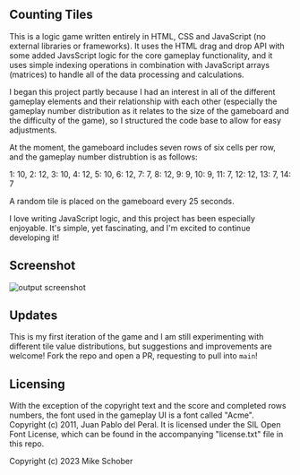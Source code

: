 
## Counting Tiles

This is a logic game written entirely in HTML, CSS and JavaScript (no external libraries or frameworks). It uses the HTML drag and drop API with some added JavsScript logic for the core gameplay functionality, and it uses simple indexing operations in combination with JavaScript arrays (matrices) to handle all of the data processing and calculations.

I began this project partly because I had an interest in all of the different gameplay elements and their relationship with each other (especially the gameplay number distribution as it relates to the size of the gameboard and the difficulty of the game), so I structured the code base to allow for easy adjustments.

At the moment, the gameboard includes seven rows of six cells per row, and the gameplay number distrubtion is as follows:

1: 10, 2: 12, 3: 10, 4: 12, 5: 10, 6: 12, 7: 7, 8: 12, 9: 9, 10: 9, 11: 7, 12: 12, 13: 7, 14: 7

A random tile is placed on the gameboard every 25 seconds.

I love writing JavaScript logic, and this project has been especially enjoyable. It's simple, yet fascinating, and I'm excited to continue developing it!

## Screenshot
![output screenshot](https://github.com/Runningman47/counting-tiles/blob/randomTile/images/s2.png)

## Updates
This is my first iteration of the game and I am still experimenting with different tile value distributions, but suggestions and improvements are welcome! Fork the repo and open a PR, requesting to pull into `main`!

## Licensing
With the exception of the copyright text and the score and completed rows numbers, the font used in the gameplay UI is a font called "Acme". Copyright (c) 2011, Juan Pablo del Peral. It is licensed under the SIL Open Font License, which can be found in the accompanying "license.txt" file in this repo. 

Copyright (c) 2023 Mike Schober

